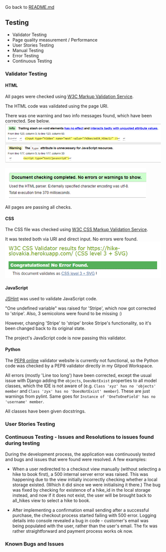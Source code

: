 Go back to [README.md](https://github.com/monika-hrda/hike-slovakia/blob/main/README.md)

## Testing

* Validator Testing
* Page quality measurement / Performance
* User Stories Testing
* Manual Testing
* Error Testing
* Continuous Testing

### Validator Testing

#### HTML

All pages were checked using [W3C Markup Validation Service](https://validator.w3.org/).

The HTML code was validated using the page URI.

There was one warning and two info messages found, which have been corrected. See below.
![HTML validation](docs/testing/html-validation-errors.png)

![HTML validation](docs/testing/html-validation-pass.png)

All pages are passing all checks.

#### CSS

The CSS file was checked using [W3C CSS Markup Validation Service](https://jigsaw.w3.org/css-validator/).

It was tested both via URI and direct input. No errors were found.
![CSS validation](docs/testing/css-validation-pass.png)

#### JavaScript

[JSHint](https://jshint.com/) was used to validate JavaScript code. 

"One undefined variable" was raised for 'Stripe', which now got corrected to 'stripe'. Also, 3 semicolons were found to be missing :)

However, changing 'Stripe' to 'stripe' broke Stripe's functionality, so it's been changed back to its original state.

The project's JavaScript code is now passing this validator.

#### Python

The [PEP8 online](http://pep8online.com/) validator website is currently not functional, so the Python code was checked by a PEP8 validator directly in my Gitpod Workspace. 

All errors (mostly 'Line too long') have been corrected, except the usual issue with Django adding the `objects`, `DoesNotExist` properties to all model classes, which the IDE is not aware of (e.g. `Class 'xyz' has no 'objects' member` and `Class 'zyx' has no 'DoesNotExist' member`). These are just warnings from pylint.
Same goes for `Instance of 'OneToOneField' has no 'username' member`. 

All classes have been given docstrings.

### User Stories Testing

### Continuous Testing - Issues and Resolutions to issues found during testing

During the development process, the application was continuously tested and bugs and issues that were found were resolved. A few examples:

* When a user redirected to a checkout view manually (without selecting a hike to book first), a 500 internal server error was raised. This was happening due to the view initially incorrectly checking whether a local storage existed. (Which it did since we were initialising it there.) The bug was fixed by checking for existence of a hike_id in the local storage instead, and now if it does not exist, the user will be brought back to all_hikes view to select a hike to book.

* After implementing a confirmation email sending after a successful purchase, the checkout process started failing with 500 error. Logging details into console revealed a bug in code - customer's email was being populated with the user, rather than the user's email. The fix was rather straightforward and payment process works ok now. 

### Known Bugs and Issues
